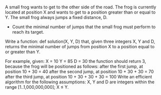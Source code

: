 A small frog wants to get to the other side of the road. The frog is currently located at position X and wants to get to a position greater than or equal to Y. The small frog always jumps a fixed distance, D.

- Count the minimal number of jumps that the small frog must perform to reach its target.

Write a function:
def solution(X, Y, D) that, given three integers X, Y and D, returns the minimal number of jumps from position X to a position equal to or greater than Y.

For example, given:
X = 10 Y = 85 D = 30 the function should return 3, because the frog will be positioned as follows:
after the first jump, at position 10 + 30 = 40 after the second jump, at position 10 + 30 + 30 = 70 after the third jump, at position 10 + 30 + 30 + 30 = 100 Write an efficient algorithm for the following assumptions:
X, Y and D are integers within the range [1..1,000,000,000]; X ≤ Y.
